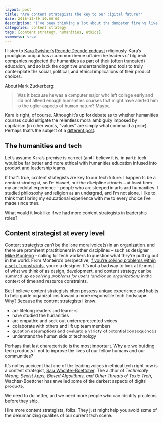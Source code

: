 ```yaml
---
layout: post
title: "Are content strategists the key to our digital future?"
date: 2018-12-29 10:00:00
description: "I’ve been thinking a lot about the dumpster fire we live in with tech, and I wonder if content strategists can help resolve the ethical and privacy woes we’re experiencing. It’s a lot to ask, but content strategists bring skills to tech that might just mitigate some of its worst tendencies."
categories: content strategy
tags: [content strategy, humanities, ethics]
comments: true
---
```


I listen to [Kara Swisher’s](https://www.recode.net/authors/kara-swisher) [Recode Decode podcast](https://www.recode.net/recode-decode-podcast-kara-swisher) religiously. Kara’s prodigious output has a common theme of late: the leaders of big tech companies neglected the humanities as part of their (often truncated) education, and so lack the cognitive understanding and tools to truly contemplate the social, political, and ethical implications of their product choices.

About Mark Zuckerberg:

> Was it because he was a computer major who left college early and did not attend enough humanities courses that might have alerted him to the uglier aspects of human nature? Maybe.

Kara is right, of course. Although it’s up for debate as to whether humanities courses could mitigate the relentless moral ambiguity imposed by capitalism (in other words, “values” are simply what command a price). Perhaps that’s the subject of a [different post](/leaving-facebook/#monetizing-the-web).

## The humanities and tech

Let’s assume Kara’s premise is correct (and I believe it is, in part): tech would be far better and more ethical with humanities education infused into product and leadership teams.

If that’s true, content strategists are key to our tech future. I happen to be a content strategist, so I’m biased, but the discipline attracts – at least from my anecdotal experience – people who are steeped in arts and humanities. I studied philosophy and religion as an undergrad, and I’m not alone. I like to think that I bring my educational experience with me to every choice I’ve made since then.

What would it look like if we had more content strategists in leadership roles?

## Content strategist at every level

Content strategists can’t be the lone moral voice(s) in an organization, and there are prominent practitioners in other disciplines – such as designer [Mike Monteiro](https://medium.com/@monteiro) – calling for tech workers to question what they’re putting out in the world. From Monteiro’s perspective, [if you’re solving problems within a set of constraints](https://medium.com/@monteiro/what-is-a-designer-94ac32ff92d0), you’re a designer. It’s not a bad way to look at it: most of what we think of as design, development, and content strategy can be summed up as _solving problems for users (and/or an organization)_ in the context of time and resource constraints.

But I believe content strategists often possess unique experience and habits to help guide organizations toward a more responsible tech landscape. Why? Because the content strategists I know:

- are lifelong readers and learners
- have studied the humanities
- are empathic and seek out underrepresented voices
- collaborate with others and lift up team members
- question assumptions and evaluate a variety of potential consequences
- understand the human side of technology

Perhaps that last characteristic is the most important. Why are we building tech products if not to improve the lives of our fellow humans and our communities?

It’s not by accident that one of the leading voices in ethical tech right now is a content strategist, [Sara Wachter-Boettcher](http://www.sarawb.com/). The author of _Technically Wrong: Sexist Apps, Biased Algorithms, and Other Threats of Toxic Tech_, Wachter-Boettcher has unveiled some of the darkest aspects of digital products. 

We need to do better, and we need more people who can identify problems before they ship. 

Hire more content strategists, folks. They just might help you avoid some of the dehumanizing qualities of our current tech scene.
